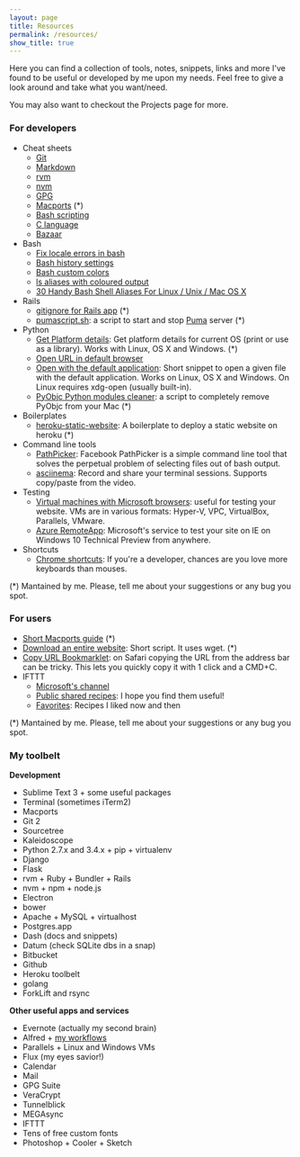 ```yaml
---
layout: page
title: Resources
permalink: /resources/
show_title: true
---
```


Here you can find a collection of tools, notes, snippets, links and more I've found to be useful or developed by me upon my needs. Feel free to give a look around and take what you want/need.

You may also want to checkout the Projects page for more.

### For developers

- Cheat sheets
    - [Git](https://training.github.com/kit/downloads/github-git-cheat-sheet.pdf)
    - [Markdown](http://assemble.io/docs/Cheatsheet-Markdown.html)
    - [rvm](http://cheat.errtheblog.com/s/rvm)
    - [nvm](https://github.com/creationix/nvm#usage)
    - [GPG](http://stuff.imeos.org/persistent/gpg-cheatsheet.pdf)
    - [Macports](https://www.evernote.com/l/AEN9AooVEstBeJug_-cdfwbO_sJbxR9HfJA) (*)
    - [Bash scripting](http://steve-parker.org/sh/cheatsheet.pdf)
    - [C language](http://www.digilife.be/quickreferences/qrc/c%20reference%20card%20(ansi)%202.2.pdf)
    - [Bazaar](http://doc.bazaar.canonical.com/beta/en/_static/en/bzr-en-quick-reference.pdf)
- Bash
    - [Fix locale errors in bash](https://gist.github.com/pirafrank/d792768becac1406dd57)
    - [Bash history settings](https://gist.github.com/pirafrank/e2535d3891a79b7ad6e6)
    - [Bash custom colors](https://gist.github.com/pirafrank/363fd25544fcc135057d)
    - [ls aliases with coloured output](https://gist.github.com/pirafrank/53b7037513626f92577c)
    - [30 Handy Bash Shell Aliases For Linux / Unix / Mac OS X](http://www.cyberciti.biz/tips/bash-aliases-mac-centos-linux-unix.html)
- Rails
    - [gitignore for Rails app](https://gist.github.com/pirafrank/7c7303c039e2fa8df529) (*)
    - [pumascript.sh](https://gist.github.com/pirafrank/ea64dfbaceca755c3891): a script to start and stop [Puma](http://puma.io) server (*)
- Python
    - [Get Platform details](https://gist.github.com/pirafrank/a6421e09c2b8b17426da): Get platform details for current OS (print or use as a library). Works with Linux, OS X and Windows. (*)
    - [Open URL in default browser](https://gist.github.com/pirafrank/cd62f7def8f56ff986af)
    - [Open with the default application](https://gist.github.com/pirafrank/159aa709cc86799b66f2): Short snippet to open a given file with the default application. Works on Linux, OS X and Windows. On Linux requires xdg-open (usually built-in).
    - [PyObjc Python modules cleaner](https://gist.github.com/pirafrank/ffa76def386a989ad2b8): a script to completely remove PyObjc from your Mac (*)
- Boilerplates
    - [heroku-static-website](https://github.com/pirafrank/heroku-static-website): A boilerplate to deploy a static website on heroku (*)
- Command line tools
    - [PathPicker](https://github.com/facebook/PathPicker): Facebook PathPicker is a simple command line tool that solves the perpetual problem of selecting files out of bash output.
    - [asciinema](http://asciinema.org): Record and share your terminal sessions. Supports copy/paste from the video.
- Testing
    - [Virtual machines with Microsoft browsers](http://dev.modern.ie/tools/vms/windows/): useful for testing your website. VMs are in various formats: Hyper-V, VPC, VirtualBox, Parallels, VMware.
    - [Azure RemoteApp](https://remote.modern.ie): Microsoft's service to test your site on IE on Windows 10 Technical Preview from anywhere.
- Shortcuts
    - [Chrome shortcuts](https://support.google.com/chrome/answer/157179?hl=en): If you're a developer, chances are you love more keyboards than mouses.

(*) Mantained by me. Please, tell me about your suggestions or any bug you spot.

### For users

- [Short Macports guide](https://www.evernote.com/l/AENoTAGBFR5Es5YT7y-wdlkXitg40gvEQD8) (*)
- [Download an entire website](https://gist.github.com/pirafrank/181360a3754abe79a5c8): Short script. It uses wget. (*)
- [Copy URL Bookmarklet](https://gist.github.com/pirafrank/5a4f6f56f3cf931ddf6b): on Safari copying the URL from the address bar can be tricky. This lets you quickly copy it with 1 click and a CMD+C.
- IFTTT
    - [Microsoft's channel](https://ifttt.com/p/microsoft/shared)
    - [Public shared recipes](https://ifttt.com/myrecipes/shared): I hope you find them useful!
    - [Favorites](https://ifttt.com/p/pirafrank/favorites): Recipes I liked now and then

(*) Mantained by me. Please, tell me about your suggestions or any bug you spot.

### My toolbelt

**Development**

- Sublime Text 3 + some useful packages
- Terminal (sometimes iTerm2)
- Macports
- Git 2
- Sourcetree
- Kaleidoscope
- Python 2.7.x and 3.4.x + pip + virtualenv
- Django
- Flask
- rvm + Ruby + Bundler + Rails
- nvm + npm + node.js
- Electron
- bower
- Apache + MySQL + virtualhost
- Postgres.app
- Dash (docs and snippets)
- Datum (check SQLite dbs in a snap)
- Bitbucket
- Github
- Heroku toolbelt
- golang
- ForkLift and rsync

**Other useful apps and services**

- Evernote (actually my second brain)
- Alfred + [my workflows](https://github.com/pirafrank/OSX_utils)
- Parallels + Linux and Windows VMs
- Flux (my eyes savior!)
- Calendar
- Mail
- GPG Suite
- VeraCrypt
- Tunnelblick
- MEGAsync
- IFTTT
- Tens of free custom fonts
- Photoshop + Cooler + Sketch
